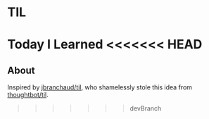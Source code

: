# TIL
Today I Learned
<<<<<<< HEAD
=======

## About
Inspired by [jbranchaud/til](https://github.com/jbranchaud/til), who shamelessly stole this idea from
[thoughtbot/til](https://github.com/thoughtbot/til).


>>>>>>> devBranch
